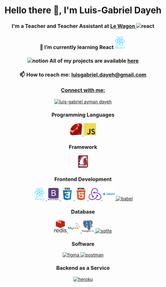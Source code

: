 <h1 align="center">Hello there 👋, I'm Luis-Gabriel Dayeh</h1>
<h3 align="center">I'm a Teacher and Teacher Assistant at <a href="https://kitt.lewagon.com/alumni/AymanRJ"> Le Wagon </a>  <img src="https://medinsoft.com/wp-content/uploads/2020/01/lewagonlogocercle-1024x1024.png" alt="react" width="32" height="32"/> </h3> 

<h3 align="center"> 🚀 I’m currently learning <strong>React</strong><img src="https://raw.githubusercontent.com/devicons/devicon/master/icons/react/react-original-wordmark.svg" alt="react" width="40" height="40"/></h3>

<h3 align="center"> <img src="https://upload.wikimedia.org/wikipedia/commons/4/45/Notion_app_logo.png" alt="notion" width="24" height="24"/> All of my projects are available <a href="https://luis-gabrieldayeh.notion.site/Luis-Gabriel-Ayman-Portofolio-ce08491eaec342249186c9b8fcec42c7 "> here </a></h3>

<h3 align="center"> 📫 How to reach me: <a href = "mailto: luisgabriel.dayeh@gmail.com"> luisgabriel.dayeh@gmail.com </h3>

<h3 align="center">Connect with me:</h3>
<p align="center">
<a href="https://www.linkedin.com/in/luis-gabrieldayeh/" target="blank"><img align="center" src="https://raw.githubusercontent.com/rahuldkjain/github-profile-readme-generator/master/src/images/icons/Social/linked-in-alt.svg" alt="luis-gabriel ayman dayeh" height="30" width="40" /></a>
</p>

<h3 align="center">Programming Languages</h3>

<p align="center"> 
<a href="https://www.ruby-lang.org/en/" target="_blank"> <img src="https://raw.githubusercontent.com/devicons/devicon/master/icons/ruby/ruby-original.svg" alt="ruby" width="40" height="40"/> </a>
<a href="https://developer.mozilla.org/en-US/docs/Web/JavaScript" target="_blank"> <img src="https://raw.githubusercontent.com/devicons/devicon/master/icons/javascript/javascript-original.svg" alt="javascript" width="40" height="40"/> </a>
</p>

<h3 align="center">Framework</h3>
<p align="center"> 
</a> <a href="https://rubyonrails.org" target="_blank"> <img src="https://raw.githubusercontent.com/devicons/devicon/master/icons/rails/rails-original-wordmark.svg" alt="rails" width="40" height="40"/> </a> 
</p>

<h3 align="center">Frontend Development</h3> 
<p align="center"> 
<a href="https://reactjs.org/" target="_blank"> <img src="https://raw.githubusercontent.com/devicons/devicon/master/icons/react/react-original-wordmark.svg" alt="react" width="40" height="40"/> </a>
<a href="https://getbootstrap.com" target="_blank"> <img src="https://raw.githubusercontent.com/devicons/devicon/master/icons/bootstrap/bootstrap-plain-wordmark.svg" alt="bootstrap" width="40" height="40"/> </a> 
<a href="https://www.w3schools.com/css/" target="_blank"> <img src="https://raw.githubusercontent.com/devicons/devicon/master/icons/css3/css3-original-wordmark.svg" alt="css3" width="40" height="40"/> </a>
<a href="https://www.w3.org/html/" target="_blank"> <img src="https://raw.githubusercontent.com/devicons/devicon/master/icons/html5/html5-original-wordmark.svg" alt="html5" width="40" height="40"/> </a> 
<a href="https://redux.js.org" target="_blank"> <img src="https://raw.githubusercontent.com/devicons/devicon/master/icons/redux/redux-original.svg" alt="redux" width="40" height="40"/> </a>
<a href="https://webpack.js.org" target="_blank"> <img src="https://raw.githubusercontent.com/devicons/devicon/d00d0969292a6569d45b06d3f350f463a0107b0d/icons/webpack/webpack-original-wordmark.svg" alt="webpack" width="40" height="40"/> </a> 
<a href="https://babeljs.io/" target="_blank"> <img src="https://www.vectorlogo.zone/logos/babeljs/babeljs-icon.svg" alt="babel" width="40" height="40"/> </a>
</p>

<h3 align="center">Database</h3>

<p align="center">   
<a href="https://redis.io" target="_blank"> <img src="https://raw.githubusercontent.com/devicons/devicon/master/icons/redis/redis-original-wordmark.svg" alt="redis" width="40" height="40"/> </a>
<a href="https://www.mysql.com/" target="_blank"> <img src="https://raw.githubusercontent.com/devicons/devicon/master/icons/mysql/mysql-original-wordmark.svg" alt="mysql" width="40" height="40"/> </a> 
<a href="https://www.postgresql.org" target="_blank"> <img src="https://raw.githubusercontent.com/devicons/devicon/master/icons/postgresql/postgresql-original-wordmark.svg" alt="postgresql" width="40" height="40"/> </a>
<a href="https://www.sqlite.org/" target="_blank"> <img src="https://www.vectorlogo.zone/logos/sqlite/sqlite-icon.svg" alt="sqlite" width="40" height="40"/> </a>
 </p>
  
<h3 align="center">Software</h3> 
<p align="center">   
<a href="https://www.figma.com/" target="_blank"> <img src="https://www.vectorlogo.zone/logos/figma/figma-icon.svg" alt="figma" width="40" height="40"/> </a>
<a href="https://postman.com" target="_blank"> <img src="https://www.vectorlogo.zone/logos/getpostman/getpostman-icon.svg" alt="postman" width="40" height="40"/> </a> 
</p>

<h3 align="center">Backend as a Service</h3> 
<p align="center">   
<a href="https://heroku.com" target="_blank"> <img src="https://www.vectorlogo.zone/logos/heroku/heroku-icon.svg" alt="heroku" width="40" height="40"/> </a> 
</p>
